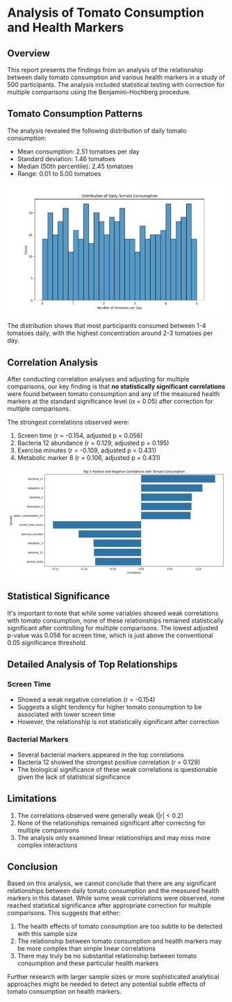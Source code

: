 # Analysis of Tomato Consumption and Health Markers

## Overview
This report presents the findings from an analysis of the relationship between daily tomato consumption and various health markers in a study of 500 participants. The analysis included statistical testing with correction for multiple comparisons using the Benjamini-Hochberg procedure.

## Tomato Consumption Patterns

The analysis revealed the following distribution of daily tomato consumption:

- Mean consumption: 2.51 tomatoes per day
- Standard deviation: 1.46 tomatoes
- Median (50th percentile): 2.45 tomatoes
- Range: 0.01 to 5.00 tomatoes

![Distribution of Daily Tomato Consumption](plots/tomato_distribution.png)

The distribution shows that most participants consumed between 1-4 tomatoes daily, with the highest concentration around 2-3 tomatoes per day.

## Correlation Analysis

After conducting correlation analyses and adjusting for multiple comparisons, our key finding is that **no statistically significant correlations** were found between tomato consumption and any of the measured health markers at the standard significance level (α = 0.05) after correction for multiple comparisons.

The strongest correlations observed were:

1. Screen time (r = -0.154, adjusted p = 0.056)
2. Bacteria 12 abundance (r = 0.129, adjusted p = 0.195)
3. Exercise minutes (r = -0.109, adjusted p = 0.431)
4. Metabolic marker 8 (r = 0.106, adjusted p = 0.431)

![Top Correlations](plots/top_correlations.png)

## Statistical Significance

It's important to note that while some variables showed weak correlations with tomato consumption, none of these relationships remained statistically significant after controlling for multiple comparisons. The lowest adjusted p-value was 0.056 for screen time, which is just above the conventional 0.05 significance threshold.

## Detailed Analysis of Top Relationships

### Screen Time
- Showed a weak negative correlation (r = -0.154)
- Suggests a slight tendency for higher tomato consumption to be associated with lower screen time
- However, the relationship is not statistically significant after correction

### Bacterial Markers
- Several bacterial markers appeared in the top correlations
- Bacteria 12 showed the strongest positive correlation (r = 0.129)
- The biological significance of these weak correlations is questionable given the lack of statistical significance

## Limitations

1. The correlations observed were generally weak (|r| < 0.2)
2. None of the relationships remained significant after correcting for multiple comparisons
3. The analysis only examined linear relationships and may miss more complex interactions

## Conclusion

Based on this analysis, we cannot conclude that there are any significant relationships between daily tomato consumption and the measured health markers in this dataset. While some weak correlations were observed, none reached statistical significance after appropriate correction for multiple comparisons. This suggests that either:

1. The health effects of tomato consumption are too subtle to be detected with this sample size
2. The relationship between tomato consumption and health markers may be more complex than simple linear correlations
3. There may truly be no substantial relationship between tomato consumption and these particular health markers

Further research with larger sample sizes or more sophisticated analytical approaches might be needed to detect any potential subtle effects of tomato consumption on health markers.